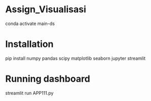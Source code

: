 # Assign_Visualisasi
conda activate main-ds
# Installation 
pip install numpy pandas scipy matplotlib seaborn jupyter streamlit 
# Running dashboard
streamlit run APP111.py
